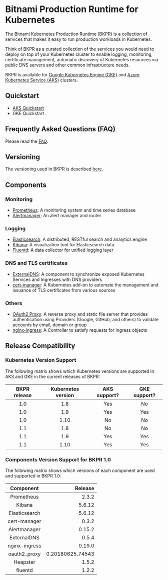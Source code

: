 # Bitnami Production Runtime for Kubernetes

The Bitnami Kubernetes Production Runtime (BKPR) is a collection of services that makes it easy to run production workloads in Kubernetes.

Think of BKPR as a curated collection of the services you would need to deploy on top of your Kubernetes cluster to enable logging, monitoring, certificate management, automatic discovery of Kubernetes resources via public DNS servers and other common infrastructure needs.

BKPR is available for [Google Kubernetes Engine (GKE)](https://cloud.google.com/kubernetes-engine) and [Azure Kubernetes Service (AKS)](https://azure.microsoft.com/en-in/services/kubernetes-service/) clusters.

## Quickstart

* [AKS Quickstart](docs/quickstart-aks.md)
* GKE Quickstart

## Frequently Asked Questions (FAQ)

Please read the [FAQ](docs/FAQ.md).

## Versioning

The versioning used in BKPR is described [here](docs/versioning.md).

## Components

### Monitoring
* [Prometheus](https://prometheus.io/): A monitoring system and time series database
* [Alertmanager](https://prometheus.io/docs/alerting/alertmanager/): An alert manager and router
### Logging
* [Elasticsearch](https://www.elastic.co/products/elasticsearch): A distributed, RESTful search and analytics engine
* [Kibana](https://www.elastic.co/products/kibana): A visualization tool for Elasticsearch data
* [Fluentd](https://www.fluentd.org/): A data collector for unified logging layer
### DNS and TLS certificates
* [ExternalDNS](https://github.com/kubernetes-incubator/external-dns): A component to synchronize exposed Kubernetes Services and Ingresses with DNS providers
* [cert-manager](https://github.com/jetstack/cert-manager): A Kubernetes add-on to automate the management and issuance of TLS certificates from various sources
### Others
* [OAuth2 Proxy](https://github.com/bitnami/bitnami-docker-oauth2-proxy): A reverse proxy and static file server that provides authentication using Providers (Google, GitHub, and others) to validate accounts by email, domain or group
* [nginx-ingress](https://github.com/kubernetes/ingress-nginx): A Controller to satisfy requests for Ingress objects

## Release Compatibility

### Kubernetes Version Support

The following matrix shows which Kubernetes versions are supported in AKS and GKE in the current releases of BKPR:

| BKPR release | Kubernetes version | AKS support? | GKE support? |
|:------------:|:------------------:|:------------:|:------------:|
|      1.0     |         1.8        |      Yes     |      No      |
|      1.0     |         1.9        |      Yes     |      Yes     |
|      1.0     |         1.10       |      No      |      No      |
|      1.1     |         1.8        |      No      |      No      |
|      1.1     |         1.9        |      Yes     |      Yes     |
|      1.1     |         1.10       |      Yes     |      Yes     |

### Components Version Support for BKPR 1.0

The following matrix shows which versions of each component are used and supported in BKPR 1.0:

|   Component   |          Release |
|:-------------:|-----------------:|
|   Prometheus  |            2.3.2 |
|     Kibana    |           5.6.12 |
| Elasticsearch |           5.6.12 |
|  cert-manager |            0.3.2 |
|  Alertmanager |           0.15.2 |
|  ExternalDNS  |            0.5.4 |
| nginx-ingress |           0.19.0 |
|  oauth2_proxy | 0.20180625.74543 |
|    Heapster   |            1.5.2 |
|    fluentd    |            1.2.2 |